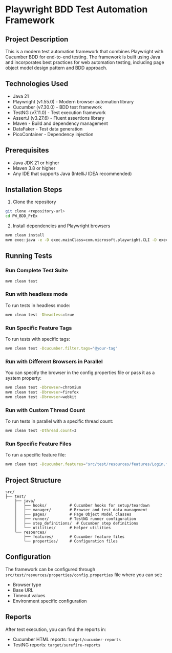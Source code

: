 # Playwright BDD Test Automation Framework

## Project Description
This is a modern test automation framework that combines Playwright with Cucumber BDD for end-to-end testing. The framework is built using Java and incorporates best practices for web automation testing, including page object model design pattern and BDD approach.

## Technologies Used
- Java 21
- Playwright (v1.55.0) - Modern browser automation library
- Cucumber (v7.30.0) - BDD test framework
- TestNG (v7.11.0) - Test execution framework
- AssertJ (v3.27.6) - Fluent assertions library
- Maven - Build and dependency management
- DataFaker - Test data generation
- PicoContainer - Dependency injection

## Prerequisites
- Java JDK 21 or higher
- Maven 3.8 or higher
- Any IDE that supports Java (IntelliJ IDEA recommended)

## Installation Steps
1. Clone the repository
```bash
git clone <repository-url>
cd PW_BDD_PrEx
```

2. Install dependencies and Playwright browsers
```bash
mvn clean install
mvn exec:java -e -D exec.mainClass=com.microsoft.playwright.CLI -D exec.args="install"
```

## Running Tests

### Run Complete Test Suite
```bash
mvn clean test
```

### Run with headless mode
To run tests in headless mode:
```bash
mvn clean test -Dheadless=true
```

### Run Specific Feature Tags
To run tests with specific tags:
```bash
mvn clean test -Dcucumber.filter.tags="@your-tag"
```

### Run with Different Browsers in Parallel
You can specify the browser in the config.properties file or pass it as a system property:
```bash
mvn clean test -Dbrowser=chromium
mvn clean test -Dbrowser=firefox
mvn clean test -Dbrowser=webkit
```

### Run with Custom Thread Count
To run tests in parallel with a specific thread count:
```bash
mvn clean test -Dthread.count=3
```

### Run Specific Feature Files
To run a specific feature file:
```bash
mvn clean test -Dcucumber.features="src/test/resources/features/Login.feature"
```

## Project Structure
```
src/
├── test/
    ├── java/
    │   ├── hooks/          # Cucumber hooks for setup/teardown
    │   ├── manager/        # Browser and test data management
    │   ├── pages/          # Page Object Model classes
    │   ├── runner/         # TestNG runner configuration
    │   ├── step_definitions/  # Cucumber step definitions
    │   └── utilities/      # Helper utilities
    └── resources/
        ├── features/       # Cucumber feature files
        └── properties/     # Configuration files
```

## Configuration
The framework can be configured through `src/test/resources/properties/config.properties` file where you can set:
- Browser type
- Base URL
- Timeout values
- Environment specific configuration

## Reports
After test execution, you can find the reports in:
- Cucumber HTML reports: `target/cucumber-reports`
- TestNG reports: `target/surefire-reports`

